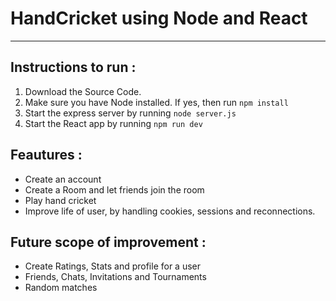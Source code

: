 # HandCricket using Node and React
---
## Instructions to run :
1. Download the Source Code.
2. Make sure you have Node installed. If yes, then run
   ` npm install `
3. Start the express server by running `node server.js`
4. Start the React app by running `npm run dev`

## Feautures :
- Create an account
- Create a Room and let friends join the room
- Play hand cricket
- Improve life of user, by handling cookies, sessions and reconnections.

## Future scope of improvement : 
- Create Ratings, Stats and profile for a user
- Friends, Chats, Invitations and Tournaments
- Random matches
